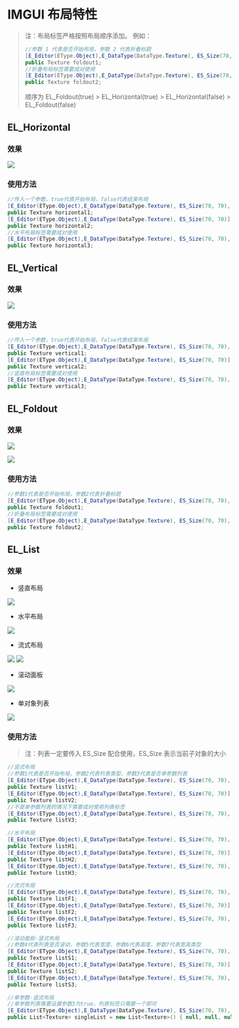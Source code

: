 # IMGUI 布局特性

> 注：布局标签严格按照布局顺序添加。
> 例如：
> ```C# 
> //参数 1 代表是否开始布局，参数 2 代表折叠标题
> [E_Editor(EType.Object),E_DataType(DataType.Texture), ES_Size(70, 70), EL_Foldout(true, "折叠"),EL_Horizontal(true)]
> public Texture foldout1;
> //折叠布局标签需要成对使用
> [E_Editor(EType.Object),E_DataType(DataType.Texture), ES_Size(70, 70), EL_Horizontal(false),EL_Foldout(false)]
> public Texture foldout2;
> ```
> 顺序为 EL_Foldout(true) > EL_Horizontal(true) > EL_Horizontal(false) > EL_Foldout(false) 

## EL_Horizontal

### 效果

![](https://img.busyo.buzz/imgUpload/20240316-210424-417.png)

### 使用方法

```C# 
//传入一个参数，true代表开始布局，false代表结束布局
[E_Editor(EType.Object),E_DataType(DataType.Texture), ES_Size(70, 70), EL_Horizontal(true)]
public Texture horizontal1;
[E_Editor(EType.Object),E_DataType(DataType.Texture), ES_Size(70, 70)]
public Texture horizontal2;
//水平布局标签需要成对使用
[E_Editor(EType.Object),E_DataType(DataType.Texture), ES_Size(70, 70), EL_Horizontal(false)]
public Texture horizontal3;
```

## EL_Vertical

### 效果

![](https://img.busyo.buzz/imgUpload/20240316-210747-495.png)

### 使用方法

```C# 
//传入一个参数，true代表开始布局，false代表结束布局
[E_Editor(EType.Object),E_DataType(DataType.Texture), ES_Size(70, 70), EL_Vertical(true)]
public Texture vertical1;
[E_Editor(EType.Object),E_DataType(DataType.Texture), ES_Size(70, 70)]
public Texture vertical2;
//竖直布局标签需要成对使用
[E_Editor(EType.Object),E_DataType(DataType.Texture), ES_Size(70, 70), EL_Vertical(false)]
public Texture vertical3;
```

## EL_Foldout

### 效果

![](https://img.busyo.buzz/imgUpload/20240316-211614-460.png)

![](https://img.busyo.buzz/imgUpload/20240316-211620-92.png)

### 使用方法

```C# 
//参数1代表是否开始布局，参数2代表折叠标题
[E_Editor(EType.Object),E_DataType(DataType.Texture), ES_Size(70, 70), EL_Foldout(true, "折叠")]
public Texture foldout1;
//折叠布局标签需要成对使用
[E_Editor(EType.Object),E_DataType(DataType.Texture), ES_Size(70, 70), EL_Foldout(false)]
public Texture foldout2;
```

## EL_List

### 效果

* 竖直布局

![](https://img.busyo.buzz/imgUpload/20240316-212011-332.png)

* 水平布局

![](https://img.busyo.buzz/imgUpload/20240316-212155-58.png)

* 流式布局

![](https://img.busyo.buzz/imgUpload/20240316-212446-488.png)
![](https://img.busyo.buzz/imgUpload/20240316-212501-666.png)

* 滚动面板

![](https://img.busyo.buzz/imgUpload/20240316-212835-105.png)

* 单对象列表

![](https://img.busyo.buzz/imgUpload/20240316-213029-733.png)

### 使用方法

> 注：列表一定要传入 ES_Size 配合使用，ES_Size 表示当前子对象的大小

```C# 
//竖式布局
//参数1代表是否开始布局，参数2代表列表类型，参数3代表是否单参数列表
[E_Editor(EType.Object),E_DataType(DataType.Texture), ES_Size(70, 70), EL_List(true, EL_ListType.Verticle, false)]
public Texture listV1;
[E_Editor(EType.Object),E_DataType(DataType.Texture), ES_Size(70, 70)]
public Texture listV2;
//不是单参数列表的情况下需要成对使用列表标签
[E_Editor(EType.Object),E_DataType(DataType.Texture), ES_Size(70, 70), EL_List(false)]
public Texture listV3;

//水平布局
[E_Editor(EType.Object),E_DataType(DataType.Texture), ES_Size(70, 70), EL_List(true, EL_ListType.Horizontal, false)]
public Texture listH1;
[E_Editor(EType.Object),E_DataType(DataType.Texture), ES_Size(70, 70)]
public Texture listH2;
[E_Editor(EType.Object),E_DataType(DataType.Texture), ES_Size(70, 70), EL_List(false)]
public Texture listH3;

//流式布局
[E_Editor(EType.Object),E_DataType(DataType.Texture), ES_Size(70, 70), EL_List(true, EL_ListType.Flex, false)]
public Texture listF1;
[E_Editor(EType.Object),E_DataType(DataType.Texture), ES_Size(70, 70)]
public Texture listF2;
[E_Editor(EType.Object),E_DataType(DataType.Texture), ES_Size(70, 70), EL_List(false)]
public Texture listF3;

//滚动面板-竖式布局
//参数4代表列表是否滚动，参数5代表宽度，参数6代表高度，参数7代表宽高类型
[E_Editor(EType.Object),E_DataType(DataType.Texture), ES_Size(70, 70), EL_List(true, EL_ListType.Verticle, false, true, 100, 100, ESPercent.Width)]
public Texture listS1;
[E_Editor(EType.Object),E_DataType(DataType.Texture), ES_Size(70, 70)]
public Texture listS2;
[E_Editor(EType.Object),E_DataType(DataType.Texture), ES_Size(70, 70), EL_List(false)]
public Texture listS3;

//单参数-竖式布局
//单参数列表需要设置参数3为true，列表标签只需要一个即可
[E_Editor(EType.Object),E_DataType(DataType.Texture), ES_Size(70, 70), EL_List(true, EL_ListType.Verticle, true, true, 100, 100, ESPercent.Width)]
public List<Texture> singleList = new List<Texture>() { null, null, null };
```